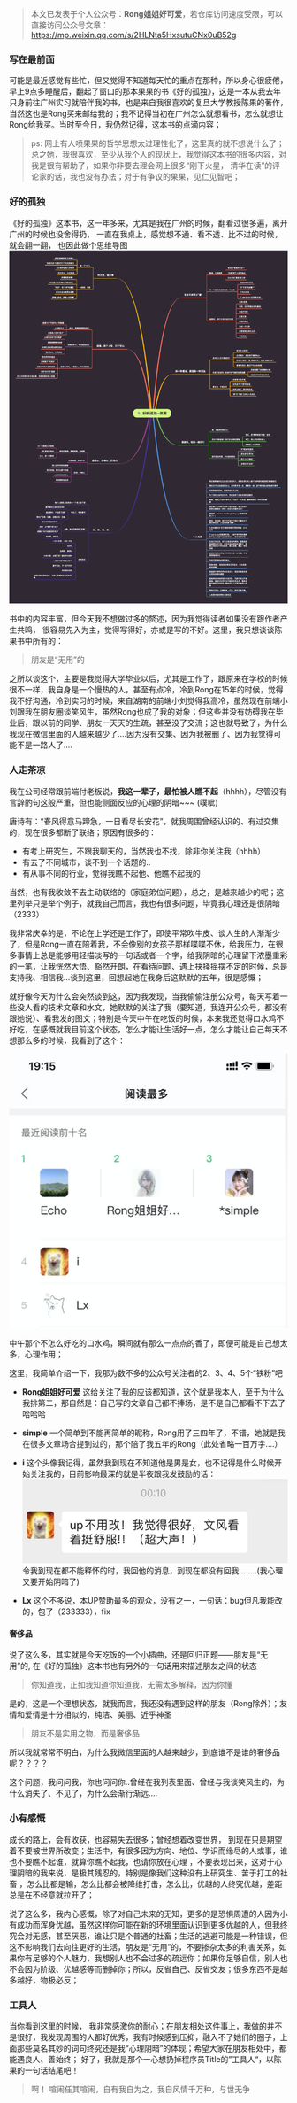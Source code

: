 <!--
 * @Description:  朋友是无用的
 * @Version: Beata1.0
 * @Autor: 【B站&公众号】Rong姐姐好可爱
 * @Date: 2020-09-06 20:15:59
 * @LastEditors: 【B站&公众号】Rong姐姐好可爱
 * @LastEditTime: 2020-09-07 07:37:37
-->

> 本文已发表于个人公众号：**Rong姐姐好可爱**，若仓库访问速度受限，可以直接访问公众号文章：https://mp.weixin.qq.com/s/2HLNta5HxsutuCNx0uB52g

### 写在最前面
可能是最近感觉有些忙，但又觉得不知道每天忙的重点在那种，所以身心很疲倦，早上9点多睡醒后，翻起了窗口的那本果果的书《好的孤独》，这是一本从我去年只身前往广州实习就陪伴我的书，也是来自我很喜欢的复旦大学教授陈果的著作，当然这也是Rong买来邮给我的；我不记得当初在广州怎么就想看书，怎么就想让Rong给我买。当时至今日，我仍然记得，这本书的点滴内容；


> ps: 网上有人喷果果的哲学思想太过理性化了，这里真的就不想说什么了；总之她，我很喜欢，至少从我个人的现状上，我觉得这本书的很多内容，对我是很有帮助了，如果你非要去理会网上很多“刚下火星， 清华在读”的评论家的话，我也没有办法；对于有争议的果果，见仁见智吧；


### 好的孤独
《好的孤独》这本书，这一年多来，尤其是我在广州的时候，翻看过很多遍，离开广州的时候也没舍得扔， 一直在我桌上，感觉想不通、看不透、比不过的时候，就会翻一翻， 也因此做个思维导图
![](images/3.png)

书中的内容丰富，但今天我不想做过多的赘述，因为我觉得读者如果没有跟作者产生共鸣， 很容易先入为主，觉得写得好，亦或是写的不好。这里，我只想谈谈陈果书中所有的：

> 朋友是“无用”的

之所以谈这个，主要是我觉得大学毕业以后，尤其是工作了，跟原来在学校的时候很不一样，我自身是一个慢热的人，甚至有点冷，冷到Rong在15年的时候，觉得我不好沟通，冷到实习的时候，来自湖南的前端小刘觉得我高冷，虽然现在前端小刘跟我在朋友圈谈笑风生，虽然Rong也成了我的对象；但这些并没有妨碍我在毕业后，跟以前的同学、朋友一天天的生疏，甚至没了交流；这也就导致了，为什么我现在微信里面的人越来越少了....因为没有交集、因为我被删了、因为我觉得可能不是一路人了....


### 人走茶凉
我在公司经常跟前端付老板说，**我这一辈子，最怕被人瞧不起**（hhhh），尽管没有言辞酌句这般严重，但也能侧面反应的心理的阴暗~~~ (噗呲)

唐诗有：“春风得意马蹄急，一日看尽长安花”，就我周围曾经认识的、有过交集的，现在很多都断了联络；原因有很多的：

- 有考上研究生，不跟我聊天的，当然我也不找，除非你关注我（hhhh）
- 有去了不同城市，谈不到一个话题的..
- 有从事不同的行业，觉得我瞧不起他、他瞧不起我的

当然，也有我收敛不去主动联络的（家庭弟位问题），总之，是越来越少的呢；这里列举只是举个例子，就我自己而言，我也有很多问题，毕竟我心理还是很阴暗（2333）  

我非常庆幸的是，不论在上学还是工作了，即使平常吹牛皮、谈人生的人渐渐少了，但是Rong一直在陪着我，不会像别的女孩子那样喋喋不休，给我压力，在很多事情上总是能够用轻描淡写的一句话或者一个字，给我阴暗的心理留下浓墨重彩的一笔，让我恍然大悟、豁然开朗，在看待问题、遇上抉择摇摆不定的时候，总是支持我、相信我...谈到这里，回想起她在我身后这默默的五年，很是感慨；

就好像今天为什么会突然谈到这，因为我发现，当我偷偷注册公众号，每天写着一些没人看的技术文章和水文，她默默的关注了我（要知道，我连开公众号，都没有跟她说）、看我发的图文；特别是今天中午在吃饭的时候，本来我还觉得口水鸡不好吃，在感慨就我目前这个状态，怎么才能让生活好一点，怎么才能让自己每天不想那么多的时候，我看到了这个：

![](images/1.png)

中午那个不怎么好吃的口水鸡，瞬间就有那么一点点的香了，即便可能是自己想太多，心理作用；

这里，我简单介绍一下，我那为数不多的公众号关注者的2、3、4、5个“铁粉”吧

- **Rong姐姐好可爱**  这给关注了我的应该都知道，这个就是我本人，至于为什么我排第二，那自然是：自己写的文章自己都不捧场，是不是自己都看不下去了哈哈哈

- **simple**  一个简单到不能再简单的昵称，Rong用了三四年了，不错，她就是我在很多文章场合提到过的，那个陪了我五年的Rong（此处省略一百万字....）
- **i** 这个头像我记得，虽然我到现在不知道他是男是女，也不记得是什么时候开始关注我的，目前影响最深的就是半夜跟我发鼓励的话：
![](images/2.png)
令我到现在都不能释怀的时，我回他的消息，到现在都没有回我........(我心理又要开始阴暗了)

- **Lx**  这个不多说，本UP赞助最多的观众，没有之一，一句话：bug但凡我能改的，包了（233333），fix




#### 奢侈品
说了这么多，其实就是今天吃饭的一个小插曲，还是回归正题——朋友是“无用”的, 在《好的孤独》这本书也有另外的一句话用来描述朋友之间的状态

>你知道我，正如我知道你知道我，无需太多解释，因为你懂

是的，这是一个理想状态，就我而言，我还没有遇到这样的朋友（Rong除外）；友情和爱情是十分相似的，纯洁、美丽、近乎神圣

> 朋友不是实用之物，而是奢侈品

所以我就常常不明白，为什么我微信里面的人越来越少，到底谁不是谁的奢侈品呢？？？？

这个问题，我问问我，你也问问你..曾经在我列表里面、曾经与我谈笑风生的，为什么消失了、不见了，为什么会渐行渐远....


### 小有感慨

成长的路上，会有收获，也容易失去很多；曾经想着改变世界， 到现在只是期望着不要被世界所改变；生活中，有很多因为方向、地位、学识而缘尽的人或事，谁也不要瞧不起谁，就算你瞧不起我，也请你放在心理 ，不要表现出来，这对于心理阴暗的我来说，是极其残忍的，特别是像我们这种没有上研究生、苦于打工的社畜 ，怎么比都是输，怎么比都会被降维打击，怎么比，优越的人终究优越，差距总是在不经意就拉开了；

说了这么多，我内心感慨，除了对自己未来的无知，更多的是恐惧周遭的人因为小有成功而浑身优越，虽然这样你可能在新的环境里面认识到更多优越的人，但我终究会对无感，甚至厌恶，谁让只是个普通的社畜；生活的逃避可能是一种错误，但这不影响我们去向往更好的生活，朋友是“无用”的，不要掺杂太多的利害关系，如果你有足够的个人魅力，我想别人也不会过多的疏远你；如果你足够自信，别人也不会因为阶级、优越感等而删掉你；所以，反省自己、反省交友；很多东西不是越多越好，物极必反；

### 工具人
当你看到这里的时候， 我非常感激你的耐心；在朋友相处这件事上，我做的并不是很好，我发现周围的人都好优秀，我有时候感到压抑，融入不了她们的圈子，上面那些莫名其妙的词句终究还是我“心理阴暗”的体现；希望大家在朋友相处中，都能遇良人、善始终；  好了，我就是那个一心想扔掉程序员Title的”工具人“，以陈果的一句话结尾吧！

> 啊！ 喧闹任其喧闹，自有我自为之，我自风情千万种，与世无争